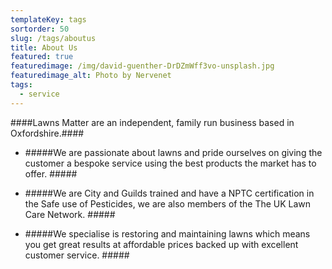 ```yaml
---
templateKey: tags
sortorder: 50
slug: /tags/aboutus
title: About Us
featured: true
featuredimage: /img/david-guenther-DrDZmWff3vo-unsplash.jpg
featuredimage_alt: Photo by Nervenet
tags:
  - service
---
```

####Lawns Matter are an independent, family run business based in Oxfordshire.####

* #####We are passionate about lawns and pride ourselves on giving the customer a bespoke service using the best products the market has to offer. #####

* #####We are City and Guilds trained and have a NPTC certification in the Safe use of Pesticides, we are also members of the The UK Lawn Care Network. #####

* #####We specialise is restoring and maintaining lawns which means you get great results at affordable prices backed up with excellent customer service. #####
